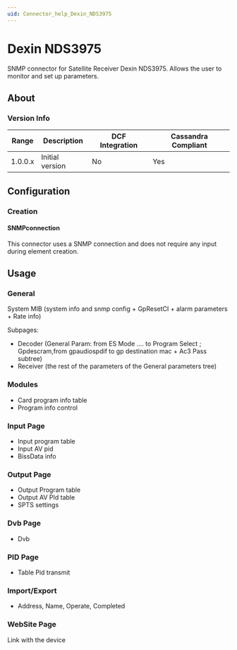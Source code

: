 ```yaml
---
uid: Connector_help_Dexin_NDS3975
---
```


# Dexin NDS3975

SNMP connector for Satellite Receiver Dexin NDS3975. Allows the user to monitor and set up parameters.

## About

### Version Info

| Range | Description | DCF Integration | Cassandra Compliant |
|------------------|-----------------|---------------------|-------------------------|
| 1.0.0.x          | Initial version | No                  | Yes                     |

## Configuration

### Creation

#### SNMPconnection

This connector uses a SNMP connection and does not require any input during element creation.

## Usage

### General

System MIB (system info and snmp config + GpResetCI + alarm parameters + Rate info)

Subpages:

- Decoder (General Param: from ES Mode .... to Program Select ; Gpdescram,from gpaudiospdif to gp destination mac + Ac3 Pass subtree)
- Receiver (the rest of the parameters of the General parameters tree)

### Modules

- Card program info table
- Program info control

### Input Page

- Input program table
- Input AV pid
- BissData info

### Output Page

- Output Program table
- Output AV PId table
- SPTS settings

### Dvb Page

- Dvb

### PID Page

- Table Pid transmit

### Import/Export

- Address, Name, Operate, Completed

### WebSite Page

Link with the device
